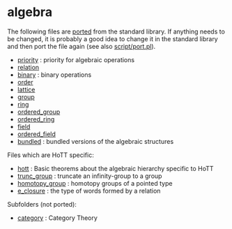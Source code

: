algebra
=======

The following files are [ported](../port.md) from the standard library. If anything needs to be changed, it is probably a good idea to change it in the standard library and then port the file again (see also [script/port.pl](../../script/port.pl)).

* [priority](priority.hlean) : priority for algebraic operations
* [relation](relation.hlean)
* [binary](binary.hlean) : binary operations
* [order](order.hlean)
* [lattice](lattice.hlean)
* [group](group.hlean)
* [ring](ring.hlean)
* [ordered_group](ordered_group.hlean)
* [ordered_ring](ordered_ring.hlean)
* [field](field.hlean)
* [ordered_field](ordered_field.hlean)
* [bundled](bundled.hlean) : bundled versions of the algebraic structures

Files which are HoTT specific:

* [hott](hott.hlean) : Basic theorems about the algebraic hierarchy specific to HoTT
* [trunc_group](trunc_group.hlean) : truncate an infinity-group to a group
* [homotopy_group](homotopy_group.hlean) : homotopy groups of a pointed type
* [e_closure](e_closure.hlean) : the type of words formed by a relation

Subfolders (not ported):

* [category](category/category.md) : Category Theory
